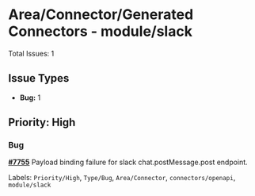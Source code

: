 # Area/Connector/Generated Connectors - module/slack

Total Issues: 1

## Issue Types

- **Bug:** 1

## Priority: High

### Bug

**[#7755](https://github.com/ballerina-platform/ballerina-library/issues/7755)** Payload binding failure for slack chat.postMessage.post endpoint.

Labels: `Priority/High`, `Type/Bug`, `Area/Connector`, `connectors/openapi`, `module/slack`


